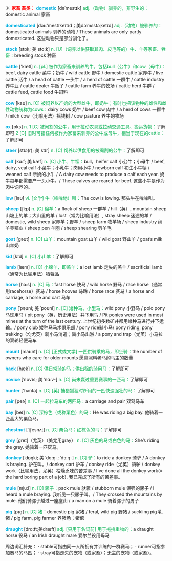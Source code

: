 ☀ <font color="red">**家畜 畜类：**</font>
<font color="sky blue">**domestic**</font> [dəˈmestɪk]
<font color="#00b050">adj.（动物）驯养的，非野生的：</font>domestic animal 家畜        
           
<font color="sky blue">**domesticated**</font> [dəʊ'mestɪkeɪtɪd；美dəˈmɛstəˌketɪd]
<font color="#00b050">adj.（动物）被驯养的：</font>domesticated animals 驯养的动物 / These animals are only partly domesticated. 这些动物只是部分驯化了。

<font color="sky blue">**stock**</font> [stɒk; 美 stɑ:k]
<font color="#00b050">n. [U]（饲养以供获取其肉、皮毛等的）牛、羊等家畜、牲畜：</font>breeding stock 种畜

<font color="sky blue">**cattle**</font> ['kætl] 
<font color="#00b050">n. [pl.] 被作为家畜来驯养的牛，包括bull（公牛）和cow（母牛）：</font>beef, dairy cattle 菜牛；奶牛 / wild cattle 野牛 / domestic cattle 家养牛 / live cattle 活牛 / a head of cattle 一头牛 / a herd of cattle 一群牛 / cattle industry 养牛业 / cattle dealer 牛贩子 / cattle farm 养牛的牧场 / cattle herd 牛群 / cattle feed, cattle food 牛饲料

<font color="sky blue">**cow**</font> [kaʊ] 
<font color="#00b050">n. [C] 被饲养以产奶的大型雌牛，即奶牛；有时也把该物种的雄性和雌性动物统称为cows：</font>dairy cows 奶牛 / beef cow 肉牛 / a herd of cows 一群牛 / milch cow（比喻用法）摇钱树 / cow pasture 养牛的牧场

<font color="sky blue">**ox**</font> [ɒks] 
<font color="#00b050">n. 1 [C] 被阉割的公牛，用于拉动农具或拉动交通工具、搬运货物：</font>了解即可 <font color="#00b050">2 [C] 旧时可指任何被作为家畜来驯养的公牛或母牛，相当于现在的cattle：</font>了解即可
           
<font color="sky blue">**steer**</font> [stɪə(r); 美 stɪr]
<font color="#00b050">n. [C] 饲养以供食用的被阉割的公牛：</font>了解即可
           
<font color="sky blue">**calf**</font> [kɑ:f; 美 kæf]
<font color="#00b050">n. [C] 小牛、牛犊：</font>bull，heifer calf 小公牛；小母牛 / beef, dairy, veal calf 小菜牛；小乳牛；肉用小牛 / newborn calf 初生小牛犊 / weaned calf 断奶的小牛 / A dairy cow needs to produce a calf each year. 奶牛每年都需要产一头小牛。/ These calves are reared for beef. 这些小牛是作为肉牛饲养的。

<font color="sky blue">**low**</font> [ləʊ] 
<font color="#00b050">vi. [文学] 牛（哞哞地）叫：</font>The cow is lowing. 那头牛在哞哞叫。

<font color="sky blue">**sheep**</font> [ʃi:p] 
<font color="#00b050">n. [C] 绵羊：</font>a flock of sheep 一群羊 / hill（英）, mountain sheep 山坡上的羊；大山里的羊 / lost（常为比喻用法）, stray sheep 迷途的羊 / domestic, wild sheep 家养羊；野羊 / sheep farm 牧羊场 / sheep industry 绵羊养殖业 / sheep pen 羊圈 / sheep shearing 剪羊毛

<font color="sky blue">**goat**</font> [ɡəʊt] 
<font color="#00b050">n. [C] 山羊：</font>mountain goat 山羊 / wild goat 野山羊 / goat’s milk 山羊奶

<font color="sky blue">**kid**</font> [kɪd] 
<font color="#00b050">n. [C] 小山羊：</font>了解即可

<font color="sky blue">**lamb**</font> [læm] 
<font color="#00b050">n. [C] 小绵羊，即羔羊：</font>a lost lamb 走失的羔羊 / sacrificial lamb（通常为比喻用法）牺牲品

<font color="sky blue">**horse**</font> [hɔ:s] 
<font color="#00b050">n. [C] 马：</font>fast horse 快马 / wild horse 野马 / race horse（通常用racehorse）赛马 / horse hooves 马蹄 / horse race 赛马 / a horse and carriage, a horse and cart 马车
                       
<font color="sky blue">**pony**</font> [ˈpəʊni; 美 ˈpoʊni]
<font color="#00b050">n. [C] 矮种马、小型马：</font>wild pony 小野马 / polo pony 马球用马 / pit pony（英，历史用法）井下用马 / Pit ponies were used in most mines at the turn of the last century. 上世纪初多数矿井都用矮种马进行井下运输。/ pony club 矮种马马术俱乐部 / pony ride骑小马/ pony riding, pony trekking（均尤英）骑小马消遣；骑小马出游 / a pony and trap（尤英）小马拉的双轮轻便马车

<font color="sky blue">**mount**</font> [maʊnt]
<font color="#00b050">n. [C] [正式或文学] 一匹供骑乘的马，即坐骑：</font>the number of owners who care for older mounts 愿意照料老马的马主的数量          

<font color="sky blue">**hack**</font> [hæk]
<font color="#00b050">n. [C] 供日常骑的马；供出租的骑用马：</font>了解即可
            
<font color="sky blue">**novice**</font> [ˈnɒvɪs; 美 ˈnɑ:v-]
<font color="#00b050">n. [C] 尚未赢过重要赛事的一匹马：</font>了解即可

<font color="sky blue">**hunter**</font> ['hʌntə] 
<font color="#00b050">n. [C] [英] 捕猎狐狸时所用的一匹快速强壮的马：</font>了解即可

<font color="sky blue">**pair**</font> [peə] 
<font color="#00b050">n. [C] 一起拉马车的两匹马：</font>a carriage and pair 双驾马车

<font color="sky blue">**bay**</font> [beɪ] 
<font color="#00b050">n. [C] 深棕色（或称栗色）的马：</font>He was riding a big bay. 他骑着一匹高大的栗色马。
           
<font color="sky blue">**chestnut**</font> [ˈtʃesnʌt]
<font color="#00b050">n. [C] 栗色马；红棕色的马：</font>了解即可
 
<font color="sky blue">**grey**</font> [ɡreɪ]（尤英）（美尤用gray）
<font color="#00b050">n. [C] 灰色的马或白色的马：</font>She’s riding the grey. 她骑着一匹灰马。
           
<font color="sky blue">**donkey**</font> [ˈdɒŋki; 美 ˈdɑ:ŋ-; ˈdɔ:ŋ-]
<font color="#00b050">n. [C] 驴：</font>to ride a donkey 骑驴 / A donkey is braying. 驴在叫。/ donkey cart 驴车 / donkey ride（尤英）骑驴 / donkey work（比喻用法，尤英）枯燥乏味的苦差事 / I've done all the donkey work(= the hard boring part of a job). 我已完成了所有的苦差事。
           
<font color="sky blue">**mule**</font> [mju:l]
<font color="#00b050">n. [C] 骡子：</font>pack mule 驮骡 / stubborn mule 倔强的骡子 / I heard a mule braying. 我听见一只骡子叫。/ They crossed the mountains by mule. 他们骑骡子越过一座座山 / a man on a mule 骑着骡子的男子

<font color="sky blue">**pig**</font> [pɪɡ] 
<font color="#00b050">n. [C] 猪：</font>domestic pig 家猪 / feral, wild pig 野猪 / suckling pig 乳猪 / pig farm, pig farmer 养猪场；猪倌
           
<font color="sky blue">**draught**</font> [drɑ:ft;美dræft]
<font color="#00b050">adj. [只用于名词前] 用于拖拽重物的：</font>a draught horse 役马 / an Irish draught mare 爱尔兰役用母马

周边词汇补充：
· stable可指由同一人所拥有并训练的一群赛马；
· runner可指参加赛马的马匹；
· stray可指走失的宠物（或家畜）；无主的宠物（或家畜）。
